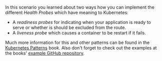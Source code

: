 In this scenario you learned about two ways how you can implement the different _Health Probes_ which have meaning to Kubernetes:

* A _readiness probes_ for indicating when your application is ready to serve or whether is should be excluded from the route.
* A _liveness probe_ which causes a container to be restart if it fails.

Much more information for this and other patterns can be found in the [Kubernetes Patterns](https://k8spatterns.io) book. Also don't forget to check out the examples at the books' [example GitHub repository](https://github.com/k8spatterns/examples).
